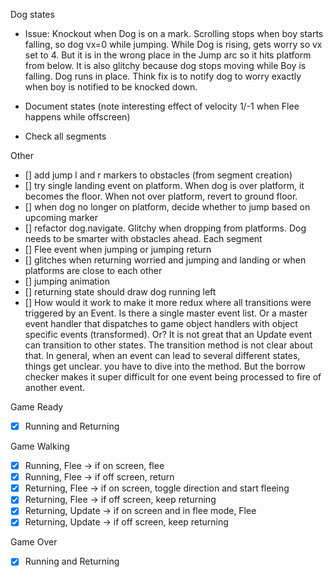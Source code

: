 Dog states

- Issue: Knockout when Dog is on a mark. Scrolling stops when boy starts falling, so dog vx=0 while jumping. While Dog is rising, gets worry so vx set to 4. But it is in the wrong place in the Jump arc so it hits platform from below. It is also glitchy because dog stops moving while Boy is falling. Dog runs in place. Think fix is to notify dog to worry exactly when boy is notified to be knocked down.

- Document states (note interesting effect of velocity 1/-1 when Flee happens while offscreen)
- Check all segments

Other

- [] add jump l and r markers to obstacles (from segment creation)
- [] try single landing event on platform. When dog is over platform, it becomes the floor. When not over platform, revert to ground floor.
- [] when dog no longer on platform, decide whether to jump based on upcoming marker
- [] refactor dog.navigate. Glitchy when dropping from platforms. Dog needs to be smarter with obstacles ahead. Each segment
- [] Flee event when jumping or jumping return
- [] glitches when returning worried and jumping and landing or when platforms are close to each other
- [] jumping animation
- [] returning state should draw dog running left
- [] How would it work to make it more redux where all transitions were triggered by an Event. Is there a single master event list. Or a master event handler that dispatches to game object handlers with object specific events (transformed). Or?
  It is not great that an Update event can transition to other states. The transition method is not clear about that. In general, when an event can lead to several different states, things get unclear. you have to dive into the method. But the borrow checker makes it super difficult for one event being processed to fire of another event.

Game Ready

- [x] Running and Returning

Game Walking

- [x] Running, Flee -> if on screen, flee
- [x] Running, Flee -> if off screen, return
- [x] Returning, Flee -> if on screen, toggle direction and start fleeing
- [x] Returning, Flee -> if off screen, keep returning
- [x] Returning, Update -> if on screen and in flee mode, Flee
- [x] Returning, Update -> if off screen, keep returning

Game Over

- [x] Running and Returning
